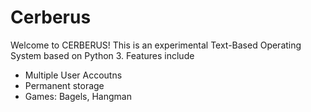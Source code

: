 # Cerberus

Welcome to CERBERUS!
This is an experimental Text-Based Operating System based on Python 3.
Features include
  - Multiple User Accoutns
  - Permanent storage
  - Games: Bagels, Hangman
